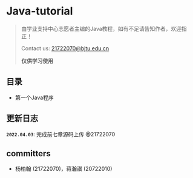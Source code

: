 # Java-tutorial

>由学业支持中心志愿者主编的Java教程，如有不足请告知作者，欢迎指正！
>
>Contact us: 21722070@bjtu.edu.cn 
> 
>**仅供学习使用**
> 
> 
## 目录
* 第一个Java程序

## 更新日志

**`2022.04.03`**: 完成前七章源码上传 @21722070


## committers

* 杨柏翰 (21722070)，蒋瀚祺 (20722010)
